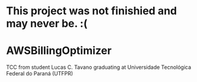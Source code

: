# This project was not finishied and may never be. :( 

# AWSBillingOptimizer
TCC from student Lucas C. Tavano graduating at Universidade Tecnológica Federal do Paraná (UTFPR)
